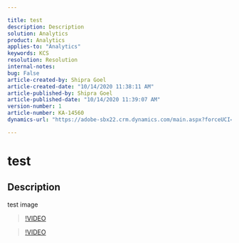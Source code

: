 ```yaml
---

title: test
description: Description
solution: Analytics
product: Analytics
applies-to: "Analytics"
keywords: KCS
resolution: Resolution
internal-notes:
bug: False
article-created-by: Shipra Goel
article-created-date: "10/14/2020 11:38:11 AM"
article-published-by: Shipra Goel
article-published-date: "10/14/2020 11:39:07 AM"
version-number: 1
article-number: KA-14560
dynamics-url: "https://adobe-sbx22.crm.dynamics.com/main.aspx?forceUCI=1&pagetype=entityrecord&etn=knowledgearticle&id=bb9965b8-110e-eb11-a813-000d3a102a06"

---
```


# test

## Description

test image

>[!VIDEO](https://www.youtube.com/embed/se9DDAwwGQY)




>[!VIDEO](https://video.tv.adobe.com/v/18696?quality=9&learn=on)
